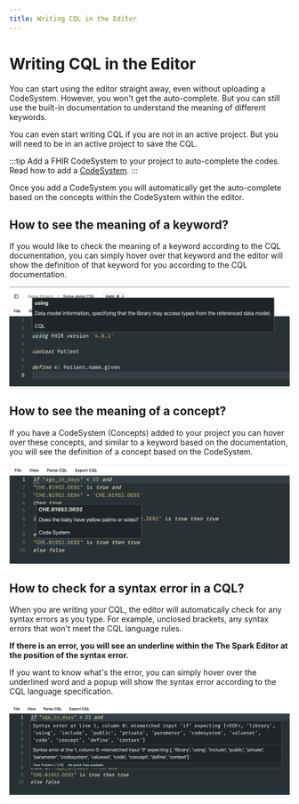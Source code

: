 ```yaml
---
title: Writing CQL in the Editor
---
```


# Writing CQL in the Editor

You can start using the editor straight away, even without uploading a CodeSystem. However, you won't get the auto-complete. But you can still use the built-in documentation to understand the meaning of different keywords.

You can even start writing CQL if you are not in an active project. But you will need to be in an active project to save the CQL.

:::tip
Add a FHIR CodeSystem to your project to auto-complete the codes. Read how to add a [CodeSystem](/terminology/concepts/managing-concepts).
:::

Once you add a CodeSystem you will automatically get the auto-complete based on the concepts within the CodeSystem within the editor.

## How to see the meaning of a keyword?

If you would like to check the meaning of a keyword according to the CQL documentation, you can simply hover over that keyword and the editor will show the definition of that keyword for you according to the CQL documentation.

![Hover over a keyword to see the documentation](image.png)

## How to see the meaning of a concept?

If you have a CodeSystem (Concepts) added to your project you can hover over these concepts, and similar to a keyword based on the documentation, you will see the definition of a concept based on the CodeSystem.

![Definition of a concept based on the CodeSystem](image-1.png)

## How to check for a syntax error in a CQL?

When you are writing your CQL, the editor will automatically check for any syntax errors as you type. For example, unclosed brackets, any syntax errors that won't meet the CQL language rules.

**If there is an error, you will see an underline within the The Spark Editor at the position of the syntax error.**

If you want to know what's the error, you can simply hover over the underlined word and a popup will show the syntax error according to the CQL language specification.

![Syntax error](image-2.png)
